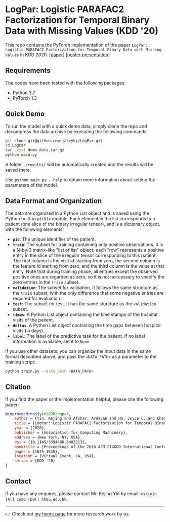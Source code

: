 # LogPar: Logistic PARAFAC2 Factorization for Temporal Binary Data with Missing Values (KDD '20)

This repo contains the PyTorch implementation of the paper `LogPar: Logistic PARAFAC2 Factorization for Temporal Binary Data with Missing Values` in KDD 2020. [[paper]](https://dl.acm.org/doi/10.1145/3394486.3403213) [[poster presentation]](https://www.youtube.com/watch?v=X5Q4Ix0a7bs)


## Requirements
The codes have been tested with the following packages:
- Python 3.7
- PyTorch 1.3

## Quick Demo
To run the model with a quick demo data, simply clone the repo and decompress the data archive by executing the following commands:
```bash
git clone git@github.com:jakeykj/LogPar.git
cd LogPar
tar -xzvf demo_data.tar.gz
python main.py
```
A folder `./results/` will be automatically created and the results will be saved there.

Use `python main.py --help` to obtain more information about setting the parameters of the model.

## Data Format and Organization
The data are organized in a Python List object and is saved using the Python built-in `pickle` module. Each element in the list corresponds to a patient (one slice of the binary irregular tensor), and is a dictionary object, with the following elements:
- **`pid`**: The unique identifier of the patient.
- **`train`**: The subset for training containing only positive observations. It is a N-by-3 matrix-like "list of list" object. each "row" represents a positive entry in the slice of the irregular tensor corresponding to this patient. The first column is the visit id starting from zero, the second column is the feature id starting from zero, and the third column is the value at that entry. Note that during training phase, all entries except the observed positive ones are regarded as zero, so it is not neccessary to specify the zero entries in the `train` subset.
- **`validation`**: The subset for validation. It follows the same structure as the `train` subset, with the only difference that some negative entries are required for evaluation.
- **`test`**: The subset for test. It has the same sturcture as the `validation` subset.
- **`times`**: A Python List object containing the time stamps of the hospital visits of the patient.
- **`deltas`**: A Python List object containing the time gaps between hospital visits (in days).
- **`label`**: The label of the predictive task for the patient. If no label information is available, set it to `None`.


If you use other datasets, you can organize the input data in the same format described above, and pass the `<DATA_PATH>` as a parameter to the training script:
```bash
python train.py --data_path <DATA_PATH>
```


## Citation
If you find the paper or the implementation helpful, please cite the following paper:
```bib
@inproceedings{yin2020logpar,
    author = {Yin, Kejing and Afshar, Ardavan and Ho, Joyce C. and Cheung, William K. and Zhang, Chao and Sun, Jimeng},
    title = {LogPar: Logistic PARAFAC2 Factorization for Temporal Binary Data with Missing Values},
    year = {2020},
    publisher = {Association for Computing Machinery},
    address = {New York, NY, USA},
    doi = {10.1145/3394486.3403213},
    booktitle = {Proceedings of the 26th ACM SIGKDD International Conference on Knowledge Discovery \& Data Mining},
    pages = {1625–1635},
    location = {Virtual Event, CA, USA},
    series = {KDD '20}
}
```

## Contact
If you have any enquires, please contact Mr. Kejing Yin by email: 
`cskjyin [AT] comp [DOT] hkbu.edu.hk`.

---
:point_right: Check out [my home page](https://kejing.me) for more research work by us.
